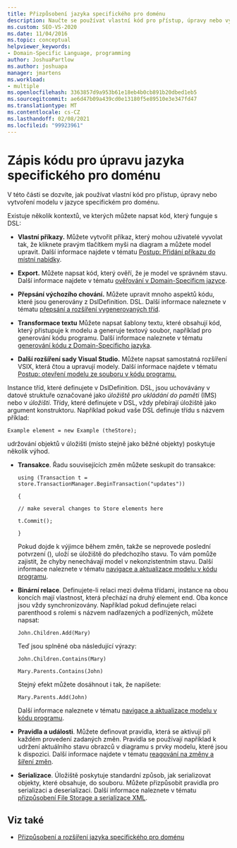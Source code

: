 ```yaml
---
title: Přizpůsobení jazyka specifického pro doménu
description: Naučte se používat vlastní kód pro přístup, úpravy nebo vytvoření modelu v jazyce specifickém pro doménu (DSL).
ms.custom: SEO-VS-2020
ms.date: 11/04/2016
ms.topic: conceptual
helpviewer_keywords:
- Domain-Specific Language, programming
author: JoshuaPartlow
ms.author: joshuapa
manager: jmartens
ms.workload:
- multiple
ms.openlocfilehash: 3363857d9a953b61e18eb4b0cb891b20dbed1eb5
ms.sourcegitcommit: ae6d47b09a439cd0e13180f5e89510e3e347fd47
ms.translationtype: MT
ms.contentlocale: cs-CZ
ms.lasthandoff: 02/08/2021
ms.locfileid: "99923961"
---
```

# <a name="write-code-to-customize-a-domain-specific-language"></a>Zápis kódu pro úpravu jazyka specifického pro doménu

V této části se dozvíte, jak používat vlastní kód pro přístup, úpravy nebo vytvoření modelu v jazyce specifickém pro doménu.

Existuje několik kontextů, ve kterých můžete napsat kód, který funguje s DSL:

- **Vlastní příkazy.** Můžete vytvořit příkaz, který mohou uživatelé vyvolat tak, že kliknete pravým tlačítkem myši na diagram a můžete model upravit. Další informace najdete v tématu [Postup: Přidání příkazu do místní nabídky](../modeling/how-to-add-a-command-to-the-shortcut-menu.md).

- **Export.** Můžete napsat kód, který ověří, že je model ve správném stavu. Další informace najdete v tématu [ověřování v Domain-Specificm jazyce](../modeling/validation-in-a-domain-specific-language.md).

- **Přepsání výchozího chování.** Můžete upravit mnoho aspektů kódu, které jsou generovány z DslDefinition. DSL. Další informace naleznete v tématu [přepsání a rozšíření vygenerovaných tříd](../modeling/overriding-and-extending-the-generated-classes.md).

- **Transformace textu** Můžete napsat šablony textu, které obsahují kód, který přistupuje k modelu a generuje textový soubor, například pro generování kódu programu. Další informace naleznete v tématu [generování kódu z Domain-Specificho jazyka](../modeling/generating-code-from-a-domain-specific-language.md).

- **Další rozšíření sady Visual Studio.** Můžete napsat samostatná rozšíření VSIX, která čtou a upravují modely. Další informace najdete v tématu [Postup: otevření modelu ze souboru v kódu programu.](../modeling/how-to-open-a-model-from-file-in-program-code.md)

Instance tříd, které definujete v DslDefinition. DSL, jsou uchovávány v datové struktuře označované jako *úložiště pro ukládání do paměti* (IMS) nebo v *úložišti*. Třídy, které definujete v DSL, vždy přebírají úložiště jako argument konstruktoru. Například pokud vaše DSL definuje třídu s názvem příklad:

`Example element = new Example (theStore);`

udržování objektů v úložišti (místo stejně jako běžné objekty) poskytuje několik výhod.

- **Transakce**. Řadu souvisejících změn můžete seskupit do transakce:

     `using (Transaction t = store.TransactionManager.BeginTransaction("updates"))`

     `{`

     `// make several changes to Store elements here`

     `t.Commit();`

     `}`

     Pokud dojde k výjimce během změn, takže se neprovede poslední potvrzení (), uloží se úložiště do předchozího stavu. To vám pomůže zajistit, že chyby nenechávají model v nekonzistentním stavu. Další informace naleznete v tématu [navigace a aktualizace modelu v kódu programu](../modeling/navigating-and-updating-a-model-in-program-code.md).

- **Binární relace**. Definujete-li relaci mezi dvěma třídami, instance na obou koncích mají vlastnost, která přechází na druhý element end. Oba konce jsou vždy synchronizovány. Například pokud definujete relaci parenthood s rolemi s názvem nadřazených a podřízených, můžete napsat:

     `John.Children.Add(Mary)`

     Teď jsou splněné oba následující výrazy:

     `John.Children.Contains(Mary)`

     `Mary.Parents.Contains(John)`

     Stejný efekt můžete dosáhnout i tak, že napíšete:

     `Mary.Parents.Add(John)`

     Další informace naleznete v tématu [navigace a aktualizace modelu v kódu programu](../modeling/navigating-and-updating-a-model-in-program-code.md).

- **Pravidla a události**. Můžete definovat pravidla, která se aktivují při každém provedení zadaných změn. Pravidla se používají například k udržení aktuálního stavu obrazců v diagramu s prvky modelu, které jsou k dispozici. Další informace najdete v tématu [reagování na změny a šíření změn](../modeling/responding-to-and-propagating-changes.md).

- **Serializace**. Úložiště poskytuje standardní způsob, jak serializovat objekty, které obsahuje, do souboru. Můžete přizpůsobit pravidla pro serializaci a deserializaci. Další informace naleznete v tématu [přizpůsobení File Storage a serializace XML](../modeling/customizing-file-storage-and-xml-serialization.md).

## <a name="see-also"></a>Viz také

- [Přizpůsobení a rozšíření jazyka specifického pro doménu](../modeling/customizing-and-extending-a-domain-specific-language.md)